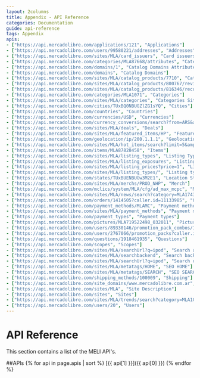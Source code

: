 ```yaml
---
layout: 2columns
title: Appendix - API Reference
categories: Documentation
guide: api-reference
tags: Appendix
apis:
- ["https://api.mercadolibre.com/applications/121", "Applications"]
- ["https://api.mercadolibre.com/users/99580221/addresses", "Addresses"]
- ["https://api.mercadolibre.com/sites/MLA/card_issuers", "Card issuers"]
- ["https://api.mercadolibre.com/categories/MLA87668/attributes", "Category Attributes"]
- ["https://api.mercadolibre.com/domains/1", "Catalog Domains Attributes"]
- ["https://api.mercadolibre.com/domains", "Catalog Domains"]
- ["https://api.mercadolibre.com/sites/MLA/catalog_products/7710", "Catalog products"]
- ["https://api.mercadolibre.com/sites/MLA/catalog_products/800767/reviews/search", "Catalog Reviews"]
- ["https://api.mercadolibre.com/sites/MLA/catalog_products/816346/recommendations/search?site=MLA&amp;recommType=VISTOVIS", "Catalog Recomendation"]
- ["https://api.mercadolibre.com/categories/MLA1071", "Categories"]
- ["https://api.mercadolibre.com/sites/MLA/categories", "Categories Site"]
- ["https://api.mercadolibre.com/cities/TUxBQ0NBUGZlZG1sYQ", "Cities"]
- ["https://api.mercadolibre.com/countries", "Countries"]
- ["https://api.mercadolibre.com/currencies/USD", "Currencies"]
- ["https://api.mercadolibre.com/currency_conversions/search?from=ARS&amp;to=USD", "Currency conversions"]
- ["https://api.mercadolibre.com/sites/MLA/deals", "Deals"]
- ["https://api.mercadolibre.com/sites/MLA/featured_items/HP", "Featured Items"]
- ["https://api.mercadolibre.com/geolocation/ip/200.1.1.1", "Geolocation"]
- ["https://api.mercadolibre.com/sites/MLA/hot_items/search?limit=5&amp;category=MLA1743", "Hot Items"]
- ["https://api.mercadolibre.com/items/MLA87828458", "Items"]
- ["https://api.mercadolibre.com/sites/MLA/listing_types", "Listing Types"]
- ["https://api.mercadolibre.com/sites/MLA/listing_exposures", "Listing exposures"]
- ["https://api.mercadolibre.com/sites/MLA/listing_prices?price=1", "Listing prices"]
- ["https://api.mercadolibre.com/sites/MLA/listing_types/", "Listing types"]
- ["https://api.mercadolibre.com/states/TUxBUENBUGw3M2E1", "Location States"]
- ["https://api.mercadolibre.com/sites/MLA/merchs/PROD_NHP", "Merch"]
- ["https://api.mercadolibre.com/mclics/system/MLA/cfg/ad_max_mcpc", "MercadoClics Ads"]
- ["https://api.mercadolibre.com/sites/MLA/news/search?category=MLA1743", "News"]
- ["https://api.mercadolibre.com/orders/1414505?caller.id=11133985", "Orders"]
- ["https://api.mercadolibre.com/payment_methods/MLAMC", "Payment methods"]
- ["https://api.mercadolibre.com/sites/MLA/payment_methods", "Payment methods (MP)"]
- ["https://api.mercadolibre.com/payment_types", "Payment types"]
- ["https://api.mercadolibre.com/pictures/MLA719522498_032011", "Pictures"]
- ["https://api.mercadolibre.com/users/89330146/promotion_pack_combos/124?caller.id=89330146", "Promotion pack combos"]
- ["https://api.mercadolibre.com/users/2767066/promotion_packs?caller.id=2767066", "Promotion packs"]
- ["https://api.mercadolibre.com/questions/1918461935", "Questions"]
- ["https://api.mercadolibre.com/scopes", "Scopes"]
- ["https://api.mercadolibre.com/sites/MLA/searchUrl?q=ipod", "Search api"]
- ["https://api.mercadolibre.com/sites/MLA/searchbackend", "Search backend"]
- ["https://api.mercadolibre.com/sites/MLA/searchUrl?q=ipod", "Search url"]
- ["https://api.mercadolibre.com/sites/MLA/metatags/HOME", "SEO HOME"]
- ["https://api.mercadolibre.com/sites/MLA/metatags/SEARCH", "SEO SEARCH"]
- ["https://api.mercadolibre.com/shipping_methods/100009", "Shipping"]
- ["https://api.mercadolibre.com/site_domains/www.mercadolibre.com.ar", "Site domains"]
- ["https://api.mercadolibre.com/sites/MLA", "Site Description"]
- ["https://api.mercadolibre.com/sites", "Sites"]
- ["https://api.mercadolibre.com/sites/MLA/trends/search?category=MLA1042", "Trends"]
- ["https://api.mercadolibre.com/users/20", "Users"]
---
```



# API Reference

This section contains a list of the MELI API's.

##APIs
{% for api in page.apis | sort %}
[{{ api[1] }}]({{ api[0] }})
{% endfor %}
